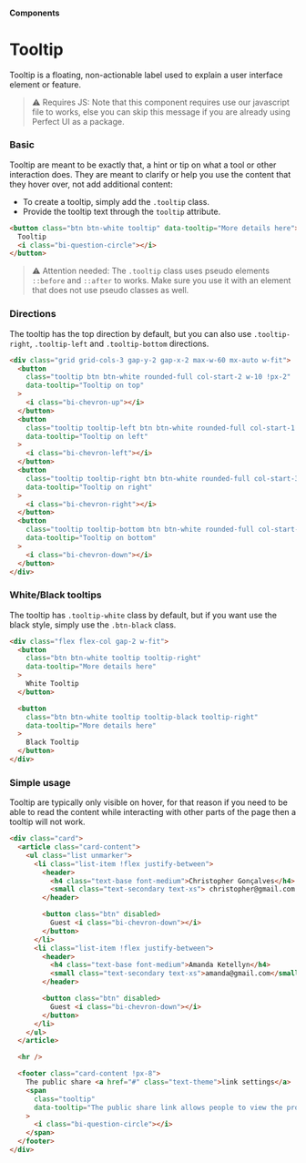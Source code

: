 #### Components

# Tooltip

Tooltip is a floating, non-actionable label used to explain a user interface element or feature.

> ⚠️ Requires JS: Note that this component requires use our javascript file to works, else you can skip this message if you are already using Perfect UI as a package.

### Basic

Tooltip are meant to be exactly that, a hint or tip on what a tool or other interaction does. They are meant to clarify or help you use the content that they hover over, not add additional content:

- To create a tooltip, simply add the `.tooltip` class.
- Provide the tooltip text through the `tooltip` attribute.

```html
<button class="btn btn-white tooltip" data-tooltip="More details here">
  Tooltip
  <i class="bi-question-circle"></i>
</button>
```

> ⚠️ Attention needed:
> The `.tooltip` class uses pseudo elements `::before` and `::after` to works. Make sure you use it with an element that does not use pseudo classes as well.

### Directions

The tooltip has the top direction by default, but you can also use `.tooltip-right`, `.tooltip-left` and `.tooltip-bottom` directions.

```html
<div class="grid grid-cols-3 gap-y-2 gap-x-2 max-w-60 mx-auto w-fit">
  <button
    class="tooltip btn btn-white rounded-full col-start-2 w-10 !px-2"
    data-tooltip="Tooltip on top"
  >
    <i class="bi-chevron-up"></i>
  </button>
  <button
    class="tooltip tooltip-left btn btn-white rounded-full col-start-1 w-10 !px-2"
    data-tooltip="Tooltip on left"
  >
    <i class="bi-chevron-left"></i>
  </button>
  <button
    class="tooltip tooltip-right btn btn-white rounded-full col-start-3 w-10 !px-2"
    data-tooltip="Tooltip on right"
  >
    <i class="bi-chevron-right"></i>
  </button>
  <button
    class="tooltip tooltip-bottom btn btn-white rounded-full col-start-2 w-10 !px-2"
    data-tooltip="Tooltip on bottom"
  >
    <i class="bi-chevron-down"></i>
  </button>
</div>
```

### White/Black tooltips

The tooltip has `.tooltip-white` class by default, but if you want use the black style, simply use the `.btn-black` class.

```html
<div class="flex flex-col gap-2 w-fit">
  <button
    class="btn btn-white tooltip tooltip-right"
    data-tooltip="More details here"
  >
    White Tooltip
  </button>

  <button
    class="btn btn-white tooltip tooltip-black tooltip-right"
    data-tooltip="More details here"
  >
    Black Tooltip
  </button>
</div>
```

### Simple usage

Tooltip are typically only visible on hover, for that reason if you need to be able to read the content while interacting with other parts of the page then a tooltip will not work.

```html
<div class="card">
  <article class="card-content">
    <ul class="list unmarker">
      <li class="list-item !flex justify-between">
        <header>
          <h4 class="text-base font-medium">Christopher Gonçalves</h4>
          <small class="text-secondary text-xs"> christopher@gmail.com </small>
        </header>

        <button class="btn" disabled>
          Guest <i class="bi-chevron-down"></i>
        </button>
      </li>
      <li class="list-item !flex justify-between">
        <header>
          <h4 class="text-base font-medium">Amanda Ketellyn</h4>
          <small class="text-secondary text-xs">amanda@gmail.com</small>
        </header>

        <button class="btn" disabled>
          Guest <i class="bi-chevron-down"></i>
        </button>
      </li>
    </ul>
  </article>

  <hr />

  <footer class="card-content !px-8">
    The public share <a href="#" class="text-theme">link settings</a>
    <span
      class="tooltip"
      data-tooltip="The public share link allows people to view the project without giving access to full collaboration features."
    >
      <i class="bi-question-circle"></i>
    </span>
  </footer>
</div>
```
